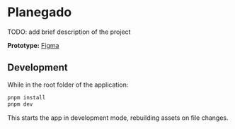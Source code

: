 # Planegado

TODO: add brief description of the project

**Prototype:** [Figma](https://www.figma.com/design/UA6U4a8A2DjnIusJH5ZDeA/planegado)

## Development

While in the root folder of the application:

```sh
pnpm install
pnpm dev
```

This starts the app in development mode, rebuilding assets on file changes.
